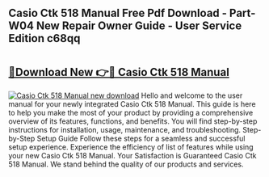 ## Casio Ctk 518 Manual Free Pdf Download - Part-W04 New Repair Owner Guide - User Service Edition c68qq

# <h2><a href="http://bc41290.oget.top/?id=Casio+Ctk+518+Manual">🔗Download New 👉🔴 Casio Ctk 518 Manual</a></h2>

[![Casio Ctk 518 Manual new download](https://i.imgur.com/5g1atiW.png)](http://bc41290.oget.top/?id=Casio+Ctk+518+Manual)
Hello and welcome to the user manual for your newly integrated Casio Ctk 518 Manual. This guide is here to help you make the most of your product by providing a comprehensive overview of its features, functions, and benefits. You will find step-by-step instructions for installation, usage, maintenance, and troubleshooting. Step-by-Step Setup Guide Follow these steps for a seamless and successful setup experience. Experience the efficiency of list of features while using your new Casio Ctk 518 Manual. Your Satisfaction is Guaranteed Casio Ctk 518 Manual. We stand behind the quality of our products and services.
